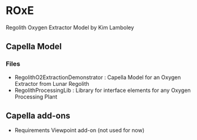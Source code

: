 # ROxE
Regolith Oxygen Extractor Model by Kim Lamboley

## Capella Model

### Files

 * RegolithO2ExtractionDemonstrator : Capella Model for an Oxygen Extractor from Lunar Regolith
 * RegolithProcessingLib : Library for interface elements for any Oxygen Processing Plant


## Capella add-ons

* Requirements Viewpoint add-on (not used for now)
